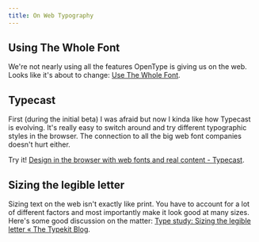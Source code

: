 ```yaml
---
title: On Web Typography
---
```


## Using The Whole Font

We're not nearly using all the features OpenType is giving us on the web. Looks like it's about to change: [Use The Whole Font](http://ie.microsoft.com/testdrive/Graphics/opentype/Default.html).

## Typecast

First (during the initial beta) I was afraid but now I kinda like how Typecast is evolving. It's really easy to switch around and try different typographic styles in the browser. The connection to all the big web font companies doesn't hurt either.

Try it! [Design in the browser with web fonts and real content - Typecast](http://typecast.com/).

## Sizing the legible letter

Sizing text on the web isn't exactly like print. You have to account for a lot of different factors and most importantly make it look good at many sizes. Here's some good discussion on the matter: [Type study: Sizing the legible letter « The Typekit Blog](http://blog.typekit.com/2011/11/09/type-study-sizing-the-legible-letter/#comment-6308).
